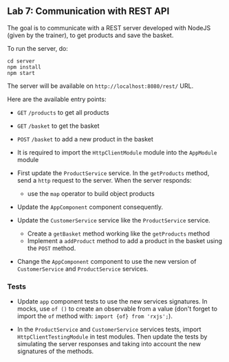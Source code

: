 ## Lab 7: Communication with REST API

The goal is to communicate with a REST server developed with NodeJS (given by the trainer), to get products and save the basket.

To run the server, do:

```shell
cd server
npm install
npm start
```

The server will be available on `http://localhost:8080/rest/` URL.

Here are the available entry points:

- `GET` `/products` to get all products
- `GET` `/basket` to get the basket
- `POST` `/basket` to add a new product in the basket

- It is required to import the `HttpClientModule` module into the `AppModule` module

- First update the `ProductService` service. In the `getProducts` method, send a `http` request to the server. When the server responds:
  - use the `map` operator to build object products

- Update the `AppComponent` component consequently.

- Update the `CustomerService` service like the `ProductService` service.
  - Create a `getBasket` method working like the `getProducts` method
  - Implement a `addProduct` method to add a product in the basket using the `POST` method.


- Change the `AppComponent` component to use the new version of `CustomerService` and `ProductService` services.

### Tests

- Update `app` component tests to use the new services signatures. In mocks, use `of ()` to create an observable from a value (don't forget to import the `of` method with: `import {of} from 'rxjs';`).

- In the `ProductService` and `CustomerService` services tests, import `HttpClientTestingModule` in test modules. Then update the tests by simulating the server responses and taking into account the new signatures of the methods.
